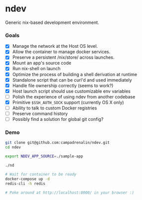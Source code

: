 ndev
====

Generic nix-based development environment.

### Goals

 - [x] Manage the network at the Host OS level.
 - [x] Allow the container to manage docker services.
 - [x] Preserve a persistent /nix/store/ across launches.
 - [x] Mount an app's source code
 - [x] Run nix-shell on launch
 - [x] Optimize the process of building a shell derivation at runtime
 - [x] Standalone script that can be curl'd and used immediately
 - [x] Handle file ownership correctly (seems to work?)
 - [x] Host launch script should use customizable env variables
 - [ ] Polish the experience of using ndev from another codebase
  - [x] Primitive `$SSH_AUTH_SOCK` support (currently OS X only)
  - [ ] Ability to talk to custom Docker registries
  - [ ] Preserve command history
  - [ ] Possibly find a solution for global git config?

### Demo

```bash
git clone git@github.com:campadrenalin/ndev.git
cd ndev

export NDEV_APP_SOURCE=./sample-app

./nd

# Wait for container to be ready
docker-compose up -d
redis-cli -h redis

# Poke around at http://localhost:8000/ in your browser :)
```
